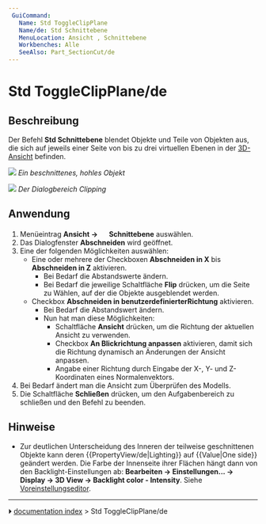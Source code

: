 ```yaml
---
 GuiCommand:
   Name: Std ToggleClipPlane
   Name/de: Std Schnittebene
   MenuLocation: Ansicht , Schnittebene
   Workbenches: Alle
   SeeAlso: Part_SectionCut/de
---
```


# Std ToggleClipPlane/de



## Beschreibung

Der Befehl **Std Schnittebene** blendet Objekte und Teile von Objekten aus, die sich auf jeweils einer Seite von bis zu drei virtuellen Ebenen in der [3D-Ansicht](3D_view/de.md) befinden.

![](images/Std_ToggleClipPlane_example.png ) 
*Ein beschnittenes, hohles Objekt*

![](images/Std_ToggleClipPlane_Dialog.png ) 
*Der Dialogbereich Clipping*



## Anwendung

1.  Menüeintrag **Ansicht → <img src="images/Std_ToggleClipPlane.svg" width=16px> Schnittebene** auswählen.
2.  Das Dialogfenster **Abschneiden** wird geöffnet.
3.  Eine der folgenden Möglichkeiten auswählen:
    -   Eine oder mehrere der Checkboxen **Abschneiden in X** bis **Abschneiden in Z** aktivieren.
        -   Bei Bedarf die Abstandswerte ändern.
        -   Bei Bedarf die jeweilige Schaltfläche **Flip** drücken, um die Seite zu Wählen, auf der die Objekte ausgeblendet werden.
    -   Checkbox **Abschneiden in benutzerdefinierterRichtung** aktivieren.
        -   Bei Bedarf die Abstandswert ändern.
        -   Nun hat man diese Möglichkeiten:
            -   Schaltfläche **Ansicht** drücken, um die Richtung der aktuellen Ansicht zu verwenden.
            -   Checkbox **An Blickrichtung anpassen** aktivieren, damit sich die Richtung dynamisch an Änderungen der Ansicht anpassen.
            -   Angabe einer Richtung durch Eingabe der X-, Y- und Z-Koordinaten eines Normalenvektors.
4.  Bei Bedarf ändert man die Ansicht zum Überprüfen des Modells.
5.  Die Schaltfläche **Schließen** drücken, um den Aufgabenbereich zu schließen und den Befehl zu beenden.



## Hinweise

-   Zur deutlichen Unterscheidung des Inneren der teilweise geschnittenen Objekte kann deren {{PropertyView/de|Lighting}} auf {{Value|One side}} geändert werden. Die Farbe der Innenseite ihrer Flächen hängt dann von den Backlight-Einstellungen ab: **Bearbeiten → Einstellungen... → Display → 3D View → Backlight color - Intensity**. Siehe [Voreinstellungseditor](Preferences_Editor/de#3D-Ansicht.md).



---
⏵ [documentation index](../README.md) > Std ToggleClipPlane/de
